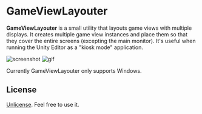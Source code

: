 GameViewLayouter
================

**GameViewLayouter** is a small utility that layouts game views with multiple
displays. It creates multiple game view instances and place them so that they
cover the entire screens (excepting the main monitor). It's useful when running
the Unity Editor as a "kiosk mode" application.

![screenshot](http://i.imgur.com/K4oajh7.png)
![gif](http://i.imgur.com/gpFY30y.gif)

Currently GameViewLayouter only supports Windows.

License
-------

[Unlicense](http://unlicense.org/). Feel free to use it.
